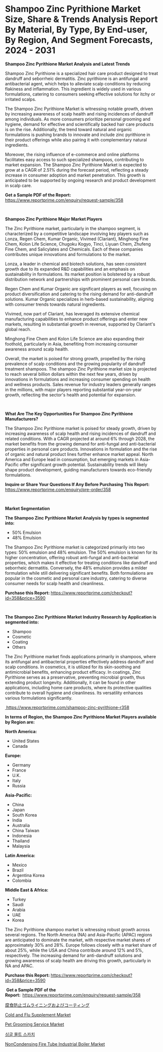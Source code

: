 <p><h1>Shampoo Zinc Pyrithione Market Size, Share & Trends Analysis Report By Material, By Type, By End-user, By Region, And Segment Forecasts, 2024 - 2031</h1></p><p><strong>Shampoo Zinc Pyrithione Market Analysis and Latest Trends</strong></p>
<p><p>Shampoo Zinc Pyrithione is a specialized hair care product designed to treat dandruff and seborrheic dermatitis. Zinc pyrithione is an antifungal and antibacterial agent, which helps to alleviate scalp conditions by reducing flakiness and inflammation. This ingredient is widely used in various formulations, catering to consumers seeking effective solutions for itchy or irritated scalps.</p><p>The Shampoo Zinc Pyrithione Market is witnessing notable growth, driven by increasing awareness of scalp health and rising incidences of dandruff among individuals. As more consumers prioritize personal grooming and hygiene, demand for effective and scientifically backed hair care products is on the rise. Additionally, the trend toward natural and organic formulations is pushing brands to innovate and include zinc pyrithione in their product offerings while also pairing it with complementary natural ingredients.</p><p>Moreover, the rising influence of e-commerce and online platforms facilitates easy access to such specialized shampoos, contributing to market expansion. The Shampoo Zinc Pyrithione Market is expected to grow at a CAGR of 2.51% during the forecast period, reflecting a steady increase in consumer adoption and market penetration. This growth is anticipated to be supported by ongoing research and product development in scalp care.</p></p>
<p><strong>Get a Sample PDF of the Report:&nbsp;</strong> <a href="https://www.reportprime.com/enquiry/request-sample/358">https://www.reportprime.com/enquiry/request-sample/358</a></p>
<p>&nbsp;</p>
<p><strong>Shampoo Zinc Pyrithione Major Market Players</strong></p>
<p><p>The Zinc Pyrithione market, particularly in the shampoo segment, is characterized by a competitive landscape involving key players such as Lonza, Regen Chem, Kumar Organic, Vivimed (Clariant), Minghong Fine Chem, Kolon Life Science, Chugoku Kogyo, Tinci, Liyuan Chem, Zhufeng Fine Chem, and Salicylates and Chemicals. Each of these companies contributes unique innovations and formulations to the market.</p><p>Lonza, a leader in chemical and biotech solutions, has seen consistent growth due to its expanded R&D capabilities and an emphasis on sustainability in formulations. Its market position is bolstered by a robust distribution network and partnerships with prominent personal care brands.</p><p>Regen Chem and Kumar Organic are significant players as well, focusing on product diversification and catering to the rising demand for anti-dandruff solutions. Kumar Organic specializes in herb-based sustainability, aligning with consumer trends towards natural ingredients.</p><p>Vivimed, now part of Clariant, has leveraged its extensive chemical manufacturing capabilities to enhance product offerings and enter new markets, resulting in substantial growth in revenue, supported by Clariant's global reach. </p><p>Minghong Fine Chem and Kolon Life Science are also expanding their foothold, particularly in Asia, benefiting from increasing consumer awareness around scalp health. </p><p>Overall, the market is poised for strong growth, propelled by the rising prevalence of scalp conditions and the growing popularity of dandruff treatment shampoos. The shampoo Zinc Pyrithione market size is projected to reach several billion dollars within the next few years, driven by innovations in formulations and increasing consumer spending on health and wellness products. Sales revenue for industry leaders generally ranges in the millions, with major players reporting substantial year-on-year growth, reflecting the sector's health and potential for expansion.</p></p>
<p>&nbsp;</p>
<p><strong>What Are The Key Opportunities For Shampoo Zinc Pyrithione Manufacturers?</strong></p>
<p><p>The Shampoo Zinc Pyrithione market is poised for steady growth, driven by increasing awareness of scalp health and rising incidences of dandruff and related conditions. With a CAGR projected at around 6% through 2028, the market benefits from the growing demand for anti-fungal and anti-bacterial properties in personal care products. Innovations in formulation and the rise of organic and natural product lines further enhance market appeal. North America and Europe lead in consumption, but emerging markets in Asia-Pacific offer significant growth potential. Sustainability trends will likely shape product development, guiding manufacturers towards eco-friendly formulations.</p></p>
<p><strong>Inquire or Share Your Questions If Any Before Purchasing This Report:</strong> <a href="https://www.reportprime.com/enquiry/pre-order/358">https://www.reportprime.com/enquiry/pre-order/358</a></p>
<p>&nbsp;</p>
<p><strong>Market Segmentation</strong></p>
<p><strong>The Shampoo Zinc Pyrithione Market Analysis by types is segmented into:</strong></p>
<p><ul><li>50% Emulsion</li><li>48% Emulsion</li></ul></p>
<p><p>The Shampoo Zinc Pyrithione market is categorized primarily into two types: 50% emulsion and 48% emulsion. The 50% emulsion is known for its higher concentration, offering robust anti-fungal and anti-bacterial properties, which makes it effective for treating conditions like dandruff and seborrheic dermatitis. Conversely, the 48% emulsion provides a milder formulation while still delivering significant benefits. Both formulations are popular in the cosmetic and personal care industry, catering to diverse consumer needs for scalp health and cleanliness.</p></p>
<p><strong>Purchase this Report:&nbsp;</strong><a href="https://www.reportprime.com/checkout?id=358&price=3590">https://www.reportprime.com/checkout?id=358&price=3590</a></p>
<p>&nbsp;</p>
<p><strong>The Shampoo Zinc Pyrithione Market Industry Research by Application is segmented into:</strong></p>
<p><ul><li>Shampoo</li><li>Cosmetic</li><li>Coating</li><li>Others</li></ul></p>
<p><p>The Zinc Pyrithione market finds applications primarily in shampoos, where its antifungal and antibacterial properties effectively address dandruff and scalp conditions. In cosmetics, it is utilized for its skin-soothing and antimicrobial benefits, enhancing product efficacy. In coatings, Zinc Pyrithione serves as a preservative, preventing microbial growth, thus extending product longevity. Additionally, it can be found in other applications, including home care products, where its protective qualities contribute to overall hygiene and cleanliness. Its versatility enhances various formulations significantly.</p></p>
<p><a href="https://www.reportprime.com/shampoo-zinc-pyrithione-r358">&nbsp;https://www.reportprime.com/shampoo-zinc-pyrithione-r358</a></p>
<p><strong>In terms of Region, the Shampoo Zinc Pyrithione Market Players available by Region are:</strong></p>
<p>
    <p> <strong> North America: </strong>
        <ul>
            <li>United States</li>
            <li>Canada</li>
        </ul>
        </p> 
    <p> <strong> Europe: </strong>
        <ul>
            <li>Germany</li>
            <li>France</li>
            <li>U.K.</li>
            <li>Italy</li>
            <li>Russia</li>
        </ul>
        </p> 
    <p> <strong> Asia-Pacific: </strong>
        <ul>
            <li>China</li>
            <li>Japan</li>
            <li>South Korea</li>
            <li>India</li>
            <li>Australia</li>
            <li>China Taiwan</li>
            <li>Indonesia</li>
            <li>Thailand</li>
            <li>Malaysia</li>
        </ul>
        </p> 
    <p> <strong> Latin America: </strong>
        <ul>
            <li>Mexico</li>
            <li>Brazil</li>
            <li>Argentina Korea</li>
            <li>Colombia</li>
        </ul>
        </p> 
    <p> <strong> Middle East & Africa: </strong>
        <ul>
            <li>Turkey</li>
            <li>Saudi</li>
            <li>Arabia</li>
            <li>UAE</li>
            <li>Korea</li>
        </ul>
    </p>
    </p>
<p><p>The Zinc Pyrithione shampoo market is witnessing robust growth across several regions. The North America (NA) and Asia-Pacific (APAC) regions are anticipated to dominate the market, with respective market shares of approximately 30% and 28%. Europe follows closely with a market share of about 25%, while the USA and China contribute around 12% and 5%, respectively. The increasing demand for anti-dandruff solutions and growing awareness of scalp health are driving this growth, particularly in NA and APAC.</p></p>
<p><strong>Purchase this Report: </strong><a href="https://www.reportprime.com/checkout?id=358&price=3590">https://www.reportprime.com/checkout?id=358&price=3590</a></p>
<p>&nbsp;<strong>Get a Sample PDF of the Report:&nbsp;&nbsp;</strong><a href="https://www.reportprime.com/enquiry/request-sample/358">https://www.reportprime.com/enquiry/request-sample/358</a></p>
<p><strong></strong></p>
<p><p><a href="https://medium.com/@qirvhhyf42/%E8%85%90%E9%A3%9F%E9%98%B2%E6%AD%A2%E7%94%A8%E3%83%A9%E3%83%90%E3%83%BC%E8%A3%8F%E5%9C%B0%E3%81%8A%E3%82%88%E3%81%B3%E3%82%B3%E3%83%BC%E3%83%86%E3%82%A3%E3%83%B3%E3%82%B0%E5%B8%82%E5%A0%B4%E3%81%AE%E8%A6%8F%E6%A8%A1%E3%81%A8%E3%82%B7%E3%82%A7%E3%82%A2%E5%88%86%E6%9E%90-%E6%88%90%E9%95%B7%E5%8B%95%E5%90%91%E3%81%A8%E4%BA%88%E6%B8%AC2024%E5%B9%B4-2031%E5%B9%B4-bfb4f2d96802">腐食防止ゴムライニングおよびコーティング</a></p><p><a href="https://medium.com/@ashlyglover/cold-and-flu-supplement-market-industry-landscape-growth-trajectories-and-global-markets-2802edd9b5f6">Cold and Flu Supplement Market</a></p><p><a href="https://medium.com/@ashlyglover/strategic-market-insights-navigating-the-global-pet-grooming-service-market-landscape-2024-2031-8ccf9e6392df">Pet Grooming Service Market</a></p><p><a href="https://medium.com/@ixknzplk81/%EC%8B%B1%EA%B8%80-%EB%AA%B0%ED%8A%B8-%EC%8A%A4%EC%B9%B4%EC%B9%98-%EC%8B%9C%EC%9E%A5-%EA%B8%80%EB%A1%9C%EB%B2%8C-%EB%B0%8F-%EC%A7%80%EC%97%AD-%EB%B6%84%EC%84%9D-2024-2031-58259076f5f8">싱글 몰트 스카치</a></p><p><a href="https://issuu.com/reportprime-2/docs/noncondensing-fire-tube-industrial-_31fce6edbdc30c">NonCondensing Fire Tube Industrial Boiler Market</a></p></p>